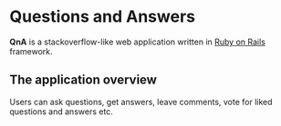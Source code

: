 # Questions and Answers

**QnA** is a stackoverflow-like web application written in [Ruby on Rails](https://rubyonrails.org/) framework. 

## The application overview

Users can ask questions, get answers, leave comments, vote for liked questions and answers etc.
